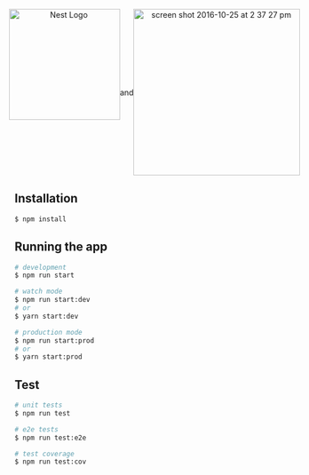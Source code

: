 <p align="center" style="display: flex; justify-content: center;">
  <a href="http://nestjs.com/" target="blank"><img src="https://nestjs.com/img/logo-small.svg" width="200" alt="Nest Logo" /></a> <span style="align-self: center;">and</span>
  <a href="http://nextjs.com/" target="blank"><img width="300" alt="screen shot 2016-10-25 at 2 37 27 pm" src="https://cloud.githubusercontent.com/assets/13041/19686250/971bf7f8-9ac0-11e6-975c-188defd82df1.png"></a>
</p>

<!-- ## Description

[Nest](https://github.com/nestjs/nest) framework TypeScript starter repository. -->

## Installation

```bash
$ npm install
```

## Running the app

```bash
# development
$ npm run start

# watch mode
$ npm run start:dev
# or
$ yarn start:dev

# production mode
$ npm run start:prod
# or
$ yarn start:prod
```

## Test

```bash
# unit tests
$ npm run test

# e2e tests
$ npm run test:e2e

# test coverage
$ npm run test:cov
```

